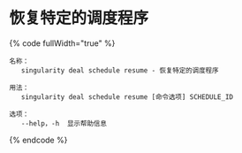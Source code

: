 # 恢复特定的调度程序

{% code fullWidth="true" %}
```
名称：
   singularity deal schedule resume - 恢复特定的调度程序

用法：
   singularity deal schedule resume [命令选项] SCHEDULE_ID

选项：
   --help，-h  显示帮助信息
```
{% endcode %}